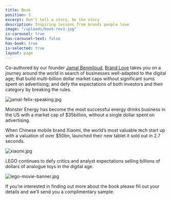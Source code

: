 ```yaml
---
title: Book
position: 3
excerpt: Don't tell a story, be the story
description: Inspiring lessons from brands people love
image: "/uploads/book-rev3.jpg"
is-carousel: true
has-carousel-text: false
has-book: true
is-selected: true
layout: page
---
```


Co-authored by our founder [Jamal Benmiloud](https://www.jamalbenmiloud.com/),  [Brand Love](https://www.amazon.co.uk/Brand-Love-Build-Worth-Talking/dp/1515201198/ref=sr_1_1?ie=UTF8&qid=1544006893&sr=8-1&keywords=brand\+love\+book)  takes you on a journey around the world in search of businesses well-adapted to the digital age; that build multi-billion dollar market caps without significant sums spent on advertising; and defy the expectations of both investors and their category by breaking the rules.

![jamal-felix-speaking.jpg](/uploads/jamal-felix-speaking.jpg)

Monster Energy has become the most successful energy drinks business in the US with a market cap of $35billion, without a single dollar spent on advertising.

When Chinese mobile brand Xiaomi, the world’s most valuable tech start up with a valuation of over $50bn, launched their new tablet it sold out in 2.7 seconds.

![xiaomi.jpg](/uploads/xiaomi.jpg)

LEGO continues to defy critics and analyst expectations selling billions of dollars of analogue toys in the digital age.

![lego-movie-banner.jpg](/uploads/lego-movie-banner.jpg)

If you’re interested in finding out more about the book please fill out your details and we’ll send you a complimentary sample.